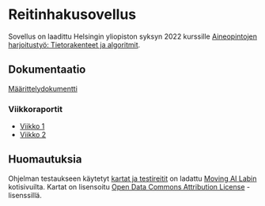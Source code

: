 # Reitinhakusovellus

Sovellus on laadittu Helsingin yliopiston syksyn 2022 kurssille [Aineopintojen harjoitustyö: Tietorakenteet ja algoritmit](https://tiralabra.github.io/2022_p1/).

## Dokumentaatio

[Määrittelydokumentti](https://github.com/valtterikantanen/tiralabra/blob/master/dokumentaatio/maarittelydokumentti.md)

### Viikkoraportit

* [Viikko 1](https://github.com/valtterikantanen/tiralabra/blob/master/dokumentaatio/viikkoraportit/viikkoraportti1.md)
* [Viikko 2](https://github.com/valtterikantanen/tiralabra/blob/master/dokumentaatio/viikkoraportit/viikkoraportti2.md)

## Huomautuksia

Ohjelman testaukseen käytetyt [kartat ja testireitit](https://github.com/valtterikantanen/tiralabra/blob/master/src/maps) on ladattu [Moving AI Labin](https://www.movingai.com/benchmarks/index.html) kotisivuilta. Kartat on lisensoitu [Open Data Commons Attribution License](https://opendatacommons.org/licenses/by/1-0/) -lisenssillä.